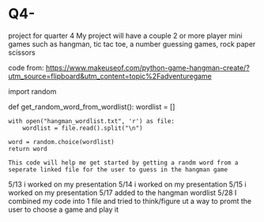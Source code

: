# Q4-
project for quarter 4 
My project will have a couple 2 or more player mini games such as hangman, tic tac toe, a number guessing games, rock paper scissors

code from: https://www.makeuseof.com/python-game-hangman-create/?utm_source=flipboard&utm_content=topic%2Fadventuregame

import random
 
def get_random_word_from_wordlist():
    wordlist = []
 
    with open("hangman_wordlist.txt", 'r') as file:
        wordlist = file.read().split("\n")
 
    word = random.choice(wordlist)
    return word

    This code will help me get started by getting a randm word from a seperate linked file for the user to guess in the hangman game


5/13 i worked on my presentation
5/14 i worked on my presentation
5/15 i worked on my presentation
5/17 added to the hangman wordlist
5/28 I combined my code into 1 file and tried to think/figure ut a way to promt the user to choose a game and play it
